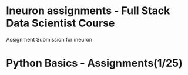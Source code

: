 # Ineuron assignments - Full Stack Data Scientist Course
Assignment Submission for ineuron


# Python Basics - Assignments(1/25)
